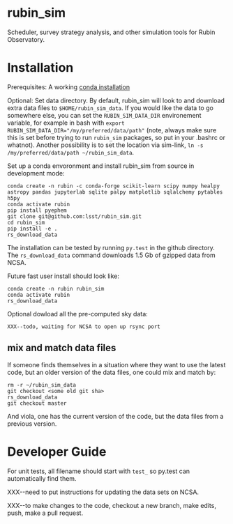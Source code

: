 # rubin_sim
Scheduler, survey strategy analysis, and other simulation tools for Rubin Observatory.



# Installation

Prerequisites:  A working [conda installation ](https://www.anaconda.com/products/individual)

Optional: Set data directory. By default, rubin_sim will look to and download extra data files to `$HOME/rubin_sim_data`. If you would like the data to go somewhere else, you can set the `RUBIN_SIM_DATA_DIR` environement variable, for example in bash with `export RUBIN_SIM_DATA_DIR="/my/preferred/data/path"` (note, always make sure this is set before trying to run `rubin_sim` packages, so put in your .bashrc or whatnot). Another possibility is to set the location via sim-link, `ln -s /my/preferred/data/path ~/rubin_sim_data`. 


Set up a conda envoronment and install rubin_sim from source in development mode:
```
conda create -n rubin -c conda-forge scikit-learn scipy numpy healpy astropy pandas jupyterlab sqlite palpy matplotlib sqlalchemy pytables h5py
conda activate rubin
pip install pyephem
git clone git@github.com:lsst/rubin_sim.git
cd rubin_sim
pip install -e .
rs_download_data
```

The installation can be tested by running `py.test` in the github directory. The `rs_download_data` command downloads 1.5 Gb of gzipped data from NCSA. 

Future fast user install should look like:
```
conda create -n rubin rubin_sim
conda activate rubin
rs_download_data 
```

Optional dowload all the pre-computed sky data:
```
XXX--todo, waiting for NCSA to open up rsync port
```

## mix and match data files

If someone finds themselves in a situation where they want to use the latest code, but an older version of the data files, one could mix and match by:
```
rm -r ~/rubin_sim_data
git checkout <some old git sha>
rs_download_data
git checkout master
```
And viola, one has the current version of the code, but the data files from a previous version.



# Developer Guide

For unit tests, all filename should start with `test_` so py.test can automatically find them.

XXX--need to put instructions for updating the data sets on NCSA. 

XXX--to make changes to the code, checkout a new branch, make edits, push, make a pull request.